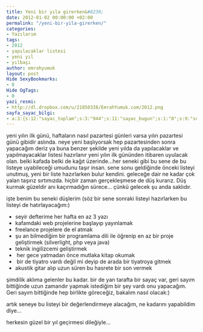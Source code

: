 ```yaml
---
title: Yeni bir yıla girerken&#8230;
date: 2012-01-02 00:00:00 +02:00
permalink: "/yeni-bir-yila-girerken/"
categories:
- Yazılarım
tags:
- 2012
- yapılacaklar listesi
- yeni yıl
- yılbaşı
author: emrahyumuk
layout: post
Hide SexyBookmarks:
- 0
Hide OgTags:
- 0
yazi_resmi:
- http://dl.dropbox.com/u/21850338/EmrahYumuk.com/2012.png
sayfa_sayac_bilgi:
- a:3:{s:12:"sayac_toplam";s:3:"944";s:11:"sayac_bugun";s:1:"0";s:9:"son_okuma";s:10:"1364905765";}
---
```


yeni yılın ilk günü, haftaların nasıl pazartesi günleri varsa yılın pazartesi günü gibidir aslında. neye yeni başlıyorsak hep pazartesinden sonra yapacağım deriz ya buna benzer şekilde yeni yılda da yapılacaklar ve yapılmayacaklar listesi hazırlanır yeni yılın ilk gününden itibaren uyulacak olan. belki kafada belki de kağıt üzerinde&#8230;her seneki gibi bu sene de bu listeye uyabileceği umudunu taşır insan. sene sonu geldiğinde önceki listeyi unutmuş, yeni bir liste hazırlarken bulur kendini. geleceğe dair ne kadar çok yalan taşırız sırtımızda. hiçbir zaman gerçekleşmese de düş kurarız. Düş kurmak güzeldir anı kaçırmadığın sürece&#8230; çünkü gelecek şu anda saklıdır.

<!--more-->

işte benim bu seneki düşlerim (söz bir sene sonraki listeyi hazırlarken bu listeyi de hatırlayacağım:)

- seyir defterime her hafta en az 3 yazı  
- kafamdaki web projelerine başlayıp yayınlamak  
- freelance projelere de el atmak  
- şu an bilmediğim bir programlama dili ile öğrenip en az bir proje geliştirmek (silverlight, php veya java)  
- teknik ingilizcemi geliştirmek  
-  her gece yatmadan önce mutlaka kitap okumak  
-  bir de tiyatro vardı değil mi deyip de arada bir tiyatroya gitmek  
- akustik gitar alıp uzun süren bu hasrete bir son vermek

şimdilik aklıma gelenler bu kadar. bir de yan tarafta bir sayaç var, geri sayım bittiğinde uzun zamandır yapmak istediğim bir şey vardı onu yapacağım. Geri sayım bittiğinde hep birlikte göreceğiz, bakalım nasıl olacak:)

artık seneye bu listeyi bir değerlendirmeye alacağım, ne kadarını yapabildim diye&#8230;

herkesin güzel bir yıl geçirmesi dileğiyle&#8230;

&nbsp;

&nbsp;